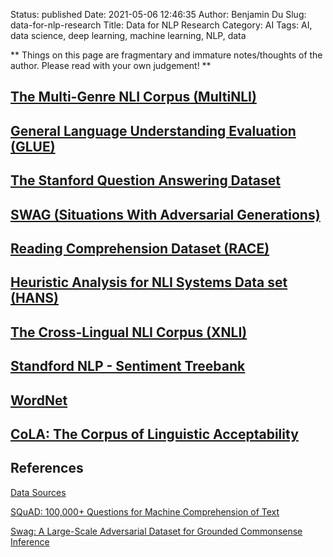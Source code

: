 Status: published
Date: 2021-05-06 12:46:35
Author: Benjamin Du
Slug: data-for-nlp-research
Title: Data for NLP Research
Category: AI
Tags: AI, data science, deep learning, machine learning, NLP, data

**
Things on this page are fragmentary and immature notes/thoughts of the author.
Please read with your own judgement!
**

## [The Multi-Genre NLI Corpus (MultiNLI)](https://www.nyu.edu/projects/bowman/multinli/)

## [General Language Understanding Evaluation (GLUE)](https://gluebenchmark.com/)

## [The Stanford Question Answering Dataset](https://rajpurkar.github.io/SQuAD-explorer/)

## [SWAG (Situations With Adversarial Generations)](https://rowanzellers.com/swag/)

## [Reading Comprehension Dataset (RACE)](http://www.qizhexie.com/data/RACE_leaderboard.html)

## [Heuristic Analysis for NLI Systems Data set (HANS)](https://github.com/tommccoy1/hans)

## [The Cross-Lingual NLI Corpus (XNLI)](https://www.nyu.edu/projects/bowman/xnli/)

## [Standford NLP - Sentiment Treebank](https://nlp.stanford.edu/sentiment/treebank.html)

## [WordNet](https://wordnet.princeton.edu/)

## [CoLA: The Corpus of Linguistic Acceptability](https://nyu-mll.github.io/CoLA/)

## References

[Data Sources](http://www.legendu.net/misc/blog/data-sources/)

[SQuAD: 100,000+ Questions for Machine Comprehension of Text](https://arxiv.org/pdf/1606.05250.pdf)

[Swag: A Large-Scale Adversarial Dataset for Grounded Commonsense Inference](https://www.groundai.com/project/swag-a-large-scale-adversarial-dataset-for-grounded-commonsense-inference/1)

